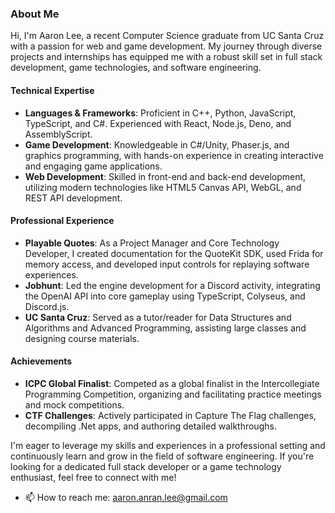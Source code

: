 ### About Me

Hi, I'm Aaron Lee, a recent Computer Science graduate from UC Santa Cruz with a passion for web and game development. My journey through diverse projects and internships has equipped me with a robust skill set in full stack development, game technologies, and software engineering.

#### Technical Expertise
- **Languages & Frameworks**: Proficient in C++, Python, JavaScript, TypeScript, and C#. Experienced with React, Node.js, Deno, and AssemblyScript.
- **Game Development**: Knowledgeable in C#/Unity, Phaser.js, and graphics programming, with hands-on experience in creating interactive and engaging game applications.
- **Web Development**: Skilled in front-end and back-end development, utilizing modern technologies like HTML5 Canvas API, WebGL, and REST API development.

#### Professional Experience
- **Playable Quotes**: As a Project Manager and Core Technology Developer, I created documentation for the QuoteKit SDK, used Frida for memory access, and developed input controls for replaying software experiences.
- **Jobhunt**: Led the engine development for a Discord activity, integrating the OpenAI API into core gameplay using TypeScript, Colyseus, and Discord.js.
- **UC Santa Cruz**: Served as a tutor/reader for Data Structures and Algorithms and Advanced Programming, assisting large classes and designing course materials.

#### Achievements
- **ICPC Global Finalist**: Competed as a global finalist in the Intercollegiate Programming Competition, organizing and facilitating practice meetings and mock competitions.
- **CTF Challenges**: Actively participated in Capture The Flag challenges, decompiling .Net apps, and authoring detailed walkthroughs.

I'm eager to leverage my skills and experiences in a professional setting and continuously learn and grow in the field of software engineering. If you're looking for a dedicated full stack developer or a game technology enthusiast, feel free to connect with me!


- 📫 How to reach me: aaron.anran.lee@gmail.com

<!---
anranlee99/anranlee99 is a ✨ special ✨ repository because its `README.md` (this file) appears on your GitHub profile.
You can click the Preview link to take a look at your changes.
--->
